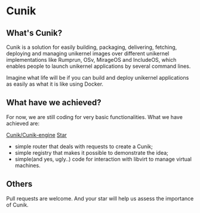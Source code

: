 # Cunik

## What's Cunik?

Cunik is a solution for easily building, packaging, delivering,  fetching, deploying and managing unikernel images over different  unikernel implementations like Rumprun, OSv, MirageOS and IncludeOS,  which enables people to launch unikernel applications by several command lines.

Imagine what life will be if you can build and deploy unikernel applications as easily as what it is like using Docker.

## What have we achieved?

For now,  we are still coding for very basic functionalities. What we have achieved are:

[Cunik/Cunik-engine](https://github.com/Cunik/Cunik-engine) <a class="github-button" href="https://github.com/Cunik/Cunik-engine" data-show-count="true" aria-label="Star Cunik/Cunik-engine on GitHub">Star</a>

* simple router that deals with requests to create a Cunik;
* simple registry that makes it possible to demonstrate the idea;
* simple(and yes, ugly..) code for interaction with libvirt to manage virtual machines.

## Others

Pull requests are welcome. And your star will help us assess the importance of Cunik.

